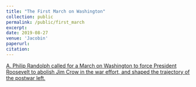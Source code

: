 ```yaml
---
title: "The First March on Washington"
collection: public
permalink: /public/first_march
excerpt: 
date: 2019-08-27
venue: 'Jacobin'
paperurl: 
citation: 
---
```


[A. Philip Randolph called for a March on Washington to force President Roosevelt to abolish Jim Crow in the war effort, and shaped the trajectory of the postwar left.](https://www.jacobinmag.com/2019/08/the-first-march-on-washington)
